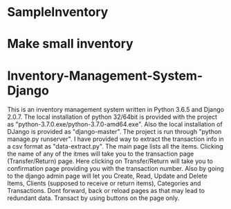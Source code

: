 # SampleInventory

Make small inventory
=======
# Inventory-Management-System-Django
This is an inventory management system written in Python 3.6.5 and Django 2.0.7. 
The local installation of python 32/64bit is provided with the project as "python-3.7.0.exe/python-3.7.0-amd64.exe". 
Also the local installation of DJango is provided as "django-master". The project is run through "python manage.py runserver".
I have provided way to extract the transaction info in a csv format as "data-extract.py". The main page lists all the items. 
Clicking the name of any of the itmes will take you to the transaction page (Transfer/Return) page. 
Here clicking on Transfer/Return will take you to confirmation page providing you with the transaction number. 
Also by going to the django admin page will let you Create, Read, Update and Delete Items, 
Clients (supposed to receive or return items), Categories and Transactions. 
Dont forward, back or reload pages as that may lead to redundant data. Transact by using buttons on the page only. 
